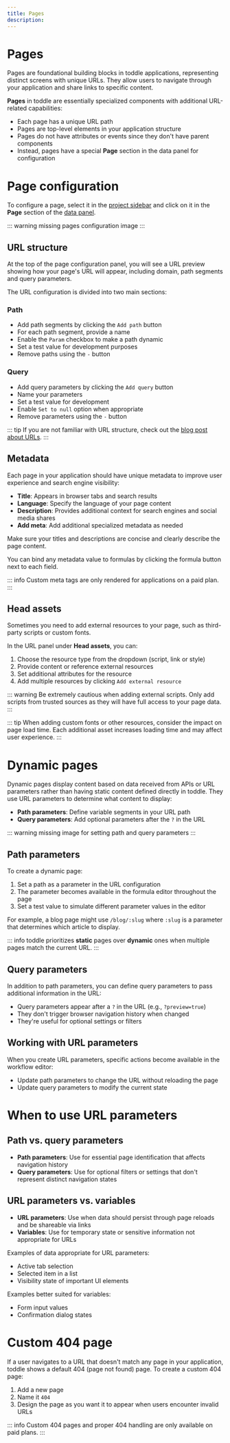 ```yaml
---
title: Pages
description:
---
```


# Pages
Pages are foundational building blocks in toddle applications, representing distinct screens with unique URLs. They allow users to navigate through your application and share links to specific content.

**Pages** in toddle are essentially specialized components with additional URL-related capabilities:
- Each page has a unique URL path
- Pages are top-level elements in your application structure
- Pages do not have attributes or events since they don't have parent components
- Instead, pages have a special **Page** section in the data panel for configuration

# Page configuration
To configure a page, select it in the [project sidebar](/the-editor/project-sidebar) and click on it in the **Page** section of the [data panel](/the-editor/data-panel).

::: warning
missing pages configuration image
:::

## URL structure
At the top of the page configuration panel, you will see a URL preview showing how your page's URL will appear, including domain, path segments and query parameters.

The URL configuration is divided into two main sections:
### Path
- Add path segments by clicking the `Add path` button
- For each path segment, provide a name
- Enable the `Param` checkbox to make a path dynamic
- Set a test value for development purposes 
- Remove paths using the `-` button
### Query
- Add query parameters by clicking the `Add query` button
- Name your parameters
- Set a test value for development
- Enable `Set to null` option when appropriate
- Remove parameters using the `-` button

::: tip
If you are not familiar with URL structure, check out the [blog post about URLs](https://toddle.dev/blog/urls-how-do-they-really-work).
:::

## Metadata
Each page in your application should have unique metadata to improve user experience and search engine visibility:
- **Title**: Appears in browser tabs and search results
- **Language**: Specify the language of your page content
- **Description**: Provides additional context for search engines and social media shares
- **Add meta**: Add additional specialized metadata as needed

Make sure your titles and descriptions are concise and clearly describe the page content.

You can bind any metadata value to formulas by clicking the formula button next to each field.

::: info
Custom meta tags are only rendered for applications on a paid plan.
:::

## Head assets
Sometimes you need to add external resources to your page, such as third-party scripts or custom fonts.

In the URL panel under **Head assets**, you can:
1. Choose the resource type from the dropdown (script, link or style)
2. Provide content or reference external resources
3. Set additional attributes for the resource
4. Add multiple resources by clicking `Add external resource`

::: warning
Be extremely cautious when adding external scripts. Only add scripts from trusted sources as they will have full access to your page data.
:::

::: tip
When adding custom fonts or other resources, consider the impact on page load time. Each additional asset increases loading time and may affect user experience.
:::

# Dynamic pages
Dynamic pages display content based on data received from APIs or URL parameters rather than having static content defined directly in toddle. They use URL parameters to determine what content to display:
-  **Path parameters**: Define variable segments in your URL path
-  **Query parameters**: Add optional parameters after the `?` in the URL

::: warning
missing image for setting path and query parameters
:::

## Path parameters
To create a dynamic page:
1. Set a path as a parameter in the URL configuration
2. The parameter becomes available in the formula editor throughout the page
3. Set a test value to simulate different parameter values in the editor

For example, a blog page might use `/blog/:slug` where `:slug` is a parameter that determines which article to display.

::: info
toddle prioritizes **static** pages over **dynamic** ones when multiple pages match the current URL.
:::

## Query parameters
In addition to path parameters, you can define query parameters to pass additional information in the URL:
- Query parameters appear after a `?` in the URL (e.g., `?preview=true`)
- They don't trigger browser navigation history when changed
- They're useful for optional settings or filters

## Working with URL parameters
When you create URL parameters, specific actions become available in the workflow editor:
- Update path parameters to change the URL without reloading the page
- Update query parameters to modify the current state

# When to use URL parameters
## Path vs. query parameters
- **Path parameters**: Use for essential page identification that affects navigation history
- **Query parameters**: Use for optional filters or settings that don't represent distinct navigation states

## URL parameters vs. variables
- **URL parameters**: Use when data should persist through page reloads and be shareable via links
- **Variables**: Use for temporary state or sensitive information not appropriate for URLs

Examples of data appropriate for URL parameters:
- Active tab selection
- Selected item in a list
- Visibility state of important UI elements

Examples better suited for variables:
- Form input values
- Confirmation dialog states

# Custom 404 page
If a user navigates to a URL that doesn't match any page in your application, toddle shows a default 404 (page not found) page.
To create a custom 404 page:
1. Add a new page
2. Name it `404`
3. Design the page as you want it to appear when users encounter invalid URLs

::: info
Custom 404 pages and proper 404 handling are only available on paid plans.
:::